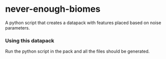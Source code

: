 # never-enough-biomes
A python script that creates a datapack with features placed based on noise parameters.

### Using this datapack
Run the python script in the pack and all the files should be generated.
